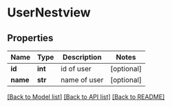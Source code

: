# UserNestview

## Properties
Name | Type | Description | Notes
------------ | ------------- | ------------- | -------------
**id** | **int** | id of user | [optional] 
**name** | **str** | name of user | [optional] 

[[Back to Model list]](../README.md#documentation-for-models) [[Back to API list]](../README.md#documentation-for-api-endpoints) [[Back to README]](../README.md)


